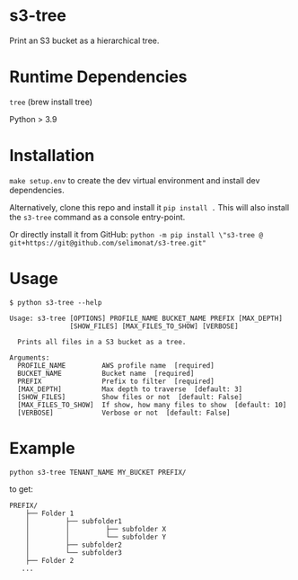# s3-tree

Print an S3 bucket as a hierarchical tree.

# Runtime Dependencies

`tree` (brew install tree)

Python > 3.9

# Installation

```make setup.env``` to create the dev virtual environment and install dev dependencies.

Alternatively, clone this repo and install it  ```pip install .``` This will also install the `s3-tree` command as a console entry-point.

Or directly install it from GitHub: ```python -m pip install \"s3-tree @ git+https://git@github.com/selimonat/s3-tree.git" ```

# Usage

```
$ python s3-tree --help

Usage: s3-tree [OPTIONS] PROFILE_NAME BUCKET_NAME PREFIX [MAX_DEPTH]
               [SHOW_FILES] [MAX_FILES_TO_SHOW] [VERBOSE]

  Prints all files in a S3 bucket as a tree.

Arguments:
  PROFILE_NAME         AWS profile name  [required]
  BUCKET_NAME          Bucket name  [required]
  PREFIX               Prefix to filter  [required]
  [MAX_DEPTH]          Max depth to traverse  [default: 3]
  [SHOW_FILES]         Show files or not  [default: False]
  [MAX_FILES_TO_SHOW]  If show, how many files to show  [default: 10]
  [VERBOSE]            Verbose or not  [default: False]
```

# Example

```python s3-tree TENANT_NAME MY_BUCKET PREFIX/```

to get:
```
PREFIX/
    ├── Folder 1
    │         ├── subfolder1
    │         │         ├── subfolder X
    │         │         └── subfolder Y
    │         ├── subfolder2
    │         └── subfolder3
    ├── Folder 2
   ...
```
